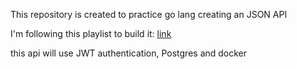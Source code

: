 This repository is created to practice go lang creating an JSON API

I'm following this playlist to build it: [link](https://www.youtube.com/playlist?list=PL0xRBLFXXsP6nudFDqMXzrvQCZrxSOm-2)

this api will use JWT authentication, Postgres and docker
